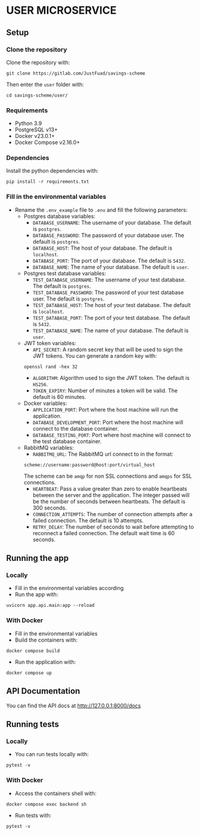 # USER MICROSERVICE
## Setup
### Clone the repository
Clone the repository with:
```
git clone https://gitlab.com/JustFuad/savings-scheme
```
Then enter the `user` folder with:
```
cd savings-scheme/user/
```
### Requirements
- Python 3.9
- PostgreSQL v13+
- Docker v23.0.1+
- Docker Compose v2.16.0+

### Dependencies
Install the python dependencies with:
```
pip install -r requirements.txt
```
### Fill in the environmental variables
- Rename the `.env_example` file to `.env` and fill the following parameters:
    - Postgres database variables:
        - `DATABASE_USERNAME`: The username of your database. The default is `postgres`.
        - `DATABASE_PASSWORD`: The password of your database user. The default is `postgres`.
        - `DATABASE_HOST`: The host of your database. The default is `localhost`.
        - `DATABASE_PORT`: The port of your database. The default is `5432`.
        - `DATABASE_NAME`: The name of your database. The default is `user`.
    - Postgres test database variables:
        - `TEST_DATABASE_USERNAME`: The username of your test database. The default is `postgres`.
        - `TEST_DATABASE_PASSWORD`: The password of your test database user. The default is `postgres`.
        - `TEST_DATABASE_HOST`: The host of your test database. The default is `localhost`.
        - `TEST_DATABASE_PORT`: The port of your test database. The default is `5432`.
        - `TEST_DATABASE_NAME`: The name of your database. The default is `user`.
    - JWT token variables:
        - `API_SECRET`: A random secret key that will be used to sign the JWT tokens. You can generate a random key with:
        ```
        openssl rand -hex 32
        ```
        - `ALGORITHM`: Algorithm used to sign the JWT token. The default is `HS256`.
        - `TOKEN_EXPIRY`: Number of minutes a token will be valid. The default is 60 minutes.
    - Docker variables:
        - `APPLICATION_PORT`: Port where the host machine will run the application.
        - `DATABASE_DEVELOPMENT_PORT`: Port where the host machine will connect to the database container.
        - `DATABASE_TESTING_PORT`: Port where host machine will connect to the test database container.
    - RabbitMQ variables:
        - `RABBITMQ_URL`: The RabbitMQ url connect to in the format:
        ```
        scheme://username:password@host:port/virtual_host
        ```
        The scheme can be `amqp` for non SSL connections and `amqps` for SSL connections.
        - `HEARTBEAT`: Pass a value greater than zero to enable heartbeats between the server and the application. The integer passed will be the number of seconds between heartbeats. The default is 300 seconds.
        - `CONNECTION_ATTEMPTS`: The number of connection attempts after a failed connection. The default is 10 attempts.
        - `RETRY_DELAY`: The number of seconds to wait before attempting to reconnect a failed connection. The default wait time is 60 seconds.
## Running the app
### Locally
- Fill in the environmental variables according
- Run the app with:
```
uvicorn app.api.main:app --reload
```
### With Docker
- Fill in the environmental variables
- Build the containers with:
```
docker compose build
```
- Run the application with:
```
docker compose up
```
## API Documentation
You can find the API docs at http://127.0.0.1:8000/docs
## Running tests
### Locally
- You can run tests locally with:
```
pytest -v
```
### With Docker
- Access the containers shell with:
```
docker compose exec backend sh
```
- Run tests with:
```
pytest -v
```